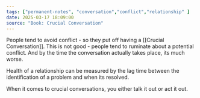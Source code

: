 ```yaml
---
tags: ["permanent-notes", "conversation","conflict","relationship" ]
date: 2025-03-17 18:09:00
source: "Book: Crucial Conversation"
---
```


People tend to avoid conflict - so they put off having a [[Crucial Conversation]]. This is not good - people tend to ruminate about a potential conflict. And by the time the conversation actually takes place, its much worse.

Health of a relationship can be measured by the lag time between the identification of a problem and when its resolved.

When it comes to crucial conversations, you either talk it out or act it out.